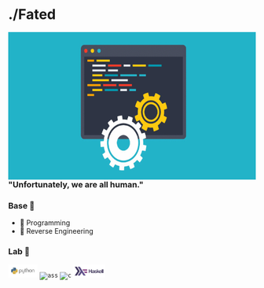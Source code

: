 #                                                      ./Fated

<img align="right" alt="GIF" src="gif1.gif" widht="300" height="300">

### "Unfortunately, we are all human."

### Base 🔧

- 📖 Programming
- 📖 Reverse Engineering

### Lab 🔧
<code><img height="26" src="python.png" alt="python"></code>
<code><img height="26" src="https://liquipedia.net/commons/images/c/cd/Assembly_logo.png" alt="ass"></code>
<code><img height="26" src="https://cdn.iconscout.com/icon/free/png-512/c-programming-569564.png" alt="c"></code>
<code><img height="26" src="haskell.png" alt="hask"></code>
